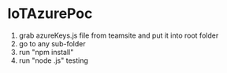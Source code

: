 # IoTAzurePoc
1. grab azureKeys.js file from teamsite and put it into root folder
2. go to any sub-folder
3. run "npm install"
4. run "node <filename>.js"
testing